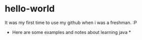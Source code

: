 # hello-world
It was my first time to use my github when i was a freshman. :P

* Here are some examples and notes about learning java *
